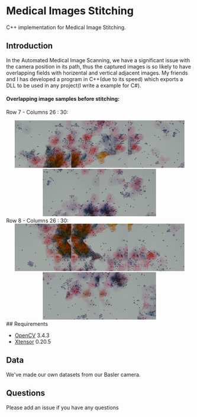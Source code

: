 # Medical Images Stitching

C++ implementation for Medical Image Stitching.

## Introduction

In the Automated Medical Image Scanning, we have a significant issue with the camera position in its path, thus the captured images is so likely to have overlapping fields with horizental and vertical adjacent images. My friends and I has developed a program in C++(due to its speed) which exports a DLL to be used in any project(I write a example for C#).

#### Overlapping image samples before stitching:

Row 7 - Columns 26 : 30:
<center>
<img src="https://github.com/AmirShahid/Stitching/blob/master/images/img_7_26.jpeg" width="153" height="128" /><img src="https://github.com/AmirShahid/Stitching/blob/master/images/img_7_27.jpeg" width="153" height="128" /><img src="https://github.com/AmirShahid/Stitching/blob/master/images/img_7_28.jpeg" width="153" height="128" /><img src="https://github.com/AmirShahid/Stitching/blob/master/images/img_7_29.jpeg" width="153" height="128" /><img src="https://github.com/AmirShahid/Stitching/blob/master/images/img_7_30.jpeg" width="153" height="128" />
</center>
Row 8 - Columns 26 : 30:
<center>
<img src="https://github.com/AmirShahid/Stitching/blob/master/images/img_8_26.jpeg" width="153" height="128" /><img src="https://github.com/AmirShahid/Stitching/blob/master/images/img_8_27.jpeg" width="153" height="128" /><img src="https://github.com/AmirShahid/Stitching/blob/master/images/img_8_28.jpeg" width="153" height="128" /><img src="https://github.com/AmirShahid/Stitching/blob/master/images/img_8_29.jpeg" width="153" height="128" /><img src="https://github.com/AmirShahid/Stitching/blob/master/images/img_8_30.jpeg" width="153" height="128" />
</center>
## Requirements

* [OpenCV](https://github.com/opencv/opencv) 3.4.3
* [Xtensor](https://github.com/xtensor-stack/xtensor) 0.20.5

## Data 

We've made our own datasets from our Basler camera.

## Questions
Please add an issue if you have any questions
